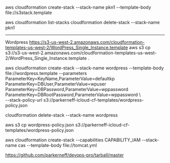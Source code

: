 aws cloudformation create-stack --stack-name pkn1 --template-body file://s3stack.template

aws cloudformation list-stacks
cloudformation delete-stack --stack-name pkn1


--- 
Wordpress
https://s3-us-west-2.amazonaws.com/cloudformation-templates-us-west-2/WordPress_Single_Instance.template
aws s3 cp s3://s3-us-west-2.amazonaws.com/cloudformation-templates-us-west-2/WordPress_Single_Instance.template .


aws cloudformation create-stack --stack-name wordpress --template-body file://wordpress.template --parameters \
    ParameterKey=KeyName,ParameterValue=defaultkp \
    ParameterKey=DBUser,ParameterValue=wpuser \
    ParameterKey=DBPassword,ParameterValue=wppassword \
    ParameterKey=DBRootPassword,ParameterValue=wppassword \   
    --stack-policy-url s3://parkerneff-icloud-cf-templates/wordpress-policy.json
    
cloudformation delete-stack --stack-name wordpress    



aws s3 cp wordpress-policy.json s3://parkerneff-icloud-cf-templates/wordpress-policy.json


aws cloudformation create-stack --capabilities CAPABILITY_IAM --stack-name cas --template-body file://tomcat.yml


https://github.com/parkerneff/devops-pro/tarball/master
    
